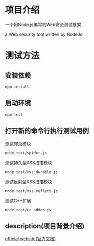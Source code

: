项目介绍
============

一个用Node.js编写的Web安全测试框架

a Web security tool written by NodeJs.


测试方法
============
安装依赖
------------

```
npm install
```

启动环境
-----------
```
npm test
```

打开新的命令行执行测试用例
-----------

测试爬虫模块

```
node test/spider.js
```

测试持久型XSS扫描模块

```
node test/xss_durable.js
```

测试反射型XSS扫描模块

```
node test/xss_reflect.js
```

测试C++扩展

```
node test/cc_addon.js
```

description(项目背景介绍)
------------------
[official website(官方文档)](http://www.zhuyingda.com/docs/veneno.html)
